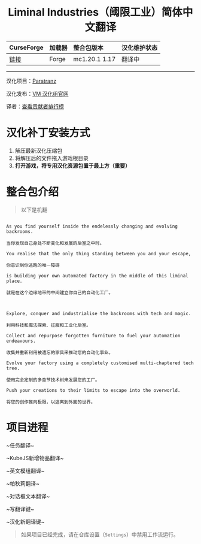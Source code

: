 <div align="center"> 
   <h1>Liminal Industries（阈限工业）简体中文翻译</h1>
</div>

| CurseForge     | 加载器     | 整合包版本         | 汉化维护状态 |
| :------------- | :--------- | :----------------- | :----------- |
| [链接](https://www.curseforge.com/minecraft/modpacks/liminal-industries) | Forge | mc1.20.1 1.17 | 翻译中       |

---

汉化项目：[Paratranz](https://paratranz.cn/projects/15786)

汉化发布：[VM 汉化组官网](https://vmct-cn.top/modpacks/liminal-industries)

译者：[查看贡献者排行榜](https://paratranz.cn/projects/15786/leaderboard)

# 汉化补丁安装方式

1. 解压最新汉化压缩包
2. 将解压后的文件拖入游戏根目录
3. **打开游戏，将专用汉化资源包置于最上方（重要）**

# 整合包介绍

> 以下是机翻

~~~

As you find yourself inside the endelessly changing and evolving backrooms.

当你发现自己身处不断变化和发展的后室之中时。

You realise that the only thing standing between you and your escape,

你意识到你逃跑的唯一障碍

is building your own automated factory in the middle of this liminal place.

就是在这个边缘地带的中间建立你自己的自动化工厂。

 

Explore, conquer and industrialise the backrooms with tech and magic.

利用科技和魔法探索、征服和工业化后室。

Collect and repurpose forgotten furniture to fuel your automation endeavours.

收集并重新利用被遗忘的家具来推动您的自动化事业。

Evolve your factory using a completely customised multi-chaptered tech tree.

使用完全定制的多章节技术树来发展您的工厂。

Push your creations to their limits to escape into the overworld.

将您的创作推向极限，以逃离到外面的世界。

~~~

# 项目进程

~任务翻译~

~KubeJS新增物品翻译~

~英文模组翻译~

~帕秋莉翻译~

~对话框文本翻译~

~写翻译键~

~汉化新翻译键~

> 如果项目已经完成，请在仓库设置（`Settings`）中禁用工作流运行。
